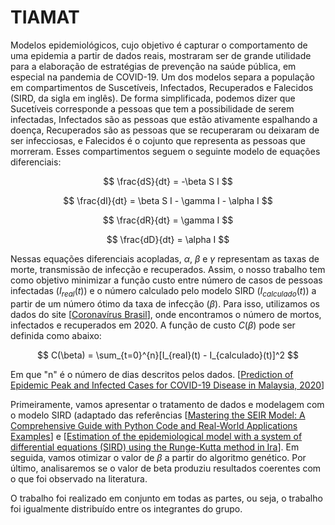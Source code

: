 # TIAMAT

Modelos epidemiológicos, cujo objetivo é capturar o comportamento de uma epidemia a partir
de dados reais, mostraram ser de grande utilidade para a elaboração de estratégias de prevenção
na saúde pública, em especial na pandemia de COVID-19. Um dos modelos separa a população em
compartimentos de Suscetíveis, Infectados, Recuperados e Falecidos (SIRD, da sigla em inglês). De forma simplificada, podemos dizer que Sucetíveis corresponde a pessoas que tem a possibilidade de serem infectadas, Infectados são as pessoas que estão ativamente espalhando a doença, Recuperados são as pessoas que se recuperaram ou deixaram de ser infecciosas, e Falecidos é o cojunto que representa as pessoas que morreram. Esses compartimentos seguem o seguinte modelo de equações diferenciais:

$$
\frac{dS}{dt} = -\beta S I
$$

$$
\frac{dI}{dt} = \beta S I - \gamma I - \alpha I
$$

$$
\frac{dR}{dt} = \gamma I
$$

$$
\frac{dD}{dt} = \alpha I 
$$

Nessas equações diferenciais acopladas, $\alpha$, $\beta$ e $\gamma$ representam as taxas de morte, transmissão de infecção e recuperados. Assim, o nosso trabalho tem como objetivo minimizar a função custo entre número de casos de pessoas infectadas ($I_{real}(t)$) e o número calculado pelo modelo SIRD ($I_{calculado}(t)$) a partir de um número ótimo da taxa de infecção ($\beta$). Para isso, utilizamos os dados do site [[Coronavírus Brasil](https://covid.saude.gov.br/)], onde encontramos o número de mortos, infectados e recuperados em 2020. A função de custo  $C(\beta)$ pode ser definida como abaixo:

$$
C(\beta) = \sum_{t=0}^{n}[I_{real}(t) - I_{calculado}(t)]^2
$$

Em que "n" é o número de dias descritos pelos dados. [[Prediction of Epidemic Peak and Infected Cases for COVID-19 Disease in Malaysia, 2020](https://pmc.ncbi.nlm.nih.gov/articles/PMC7312594/pdf/ijerph-17-04076.pdf)]

Primeiramente, vamos apresentar o tratamento de dados e modelagem com o modelo SIRD (adaptado das referências [[Mastering the SEIR Model: A Comprehensive Guide with Python Code and Real-World Applications Examples](https://medium.com/pythoneers/mastering-the-seir-model-a-comprehensive-guide-with-python-code-and-real-world-applications-da7584a4fb23)] e [[Estimation of the epidemiological model with a system of
differential equations (SIRD) using the Runge-Kutta method in
Ira](https://ijnaa.semnan.ac.ir/article_6509.html)]. Em seguida, vamos otimizar o valor de $\beta$ a partir do algoritmo genético. Por último, analisaremos se o valor de beta produziu resultados coerentes com o que foi observado na literatura. 

O trabalho foi realizado em conjunto em todas as partes, ou seja, o trabalho foi igualmente distribuído entre os integrantes do grupo. 
